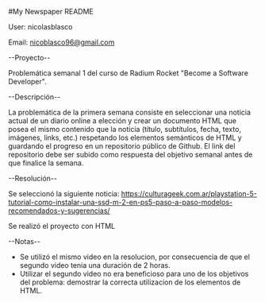 #My Newspaper README 

User: nicolasblasco

Email: nicoblasco96@gmail.com 

--Proyecto--

Problemática semanal 1 del curso de Radium Rocket "Become a Software Developer".  

--Descripción--

La problemática de la primera semana consiste en seleccionar una noticia actual de un diario online a elección  y crear un documento HTML que posea el mismo contenido 
que la noticia (título, subtítulos, fecha, texto, imágenes, links, etc.) respetando los elementos semánticos de HTML y guardando el progreso en un repositorio público 
de Github. El link del repositorio debe ser subido como respuesta del objetivo semanal antes de que finalice la semana.

--Resolución--

Se seleccionó la siguiente noticia: https://culturageek.com.ar/playstation-5-tutorial-como-instalar-una-ssd-m-2-en-ps5-paso-a-paso-modelos-recomendados-y-sugerencias/

Se realizó el proyecto con HTML

--Notas--

- Se utilizó el mismo video en la resolucion, por consecuencia de que el segundo video tenia una duración de 2 horas.  
- Utilizar el segundo video no era beneficioso para uno de los objetivos del problema: demostrar la correcta utilizacion de los elementos de HTML.


